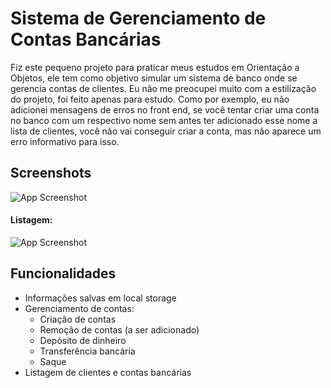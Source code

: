 # Sistema de Gerenciamento de Contas Bancárias

Fiz este pequeno projeto para praticar meus estudos em Orientação a Objetos, ele tem como objetivo simular um sistema de banco onde se gerencia contas de clientes. Eu não me preocupei muito com a estilização do projeto, foi feito apenas para estudo. Como por exemplo, eu não adicionei mensagens de erros no front end, se você tentar criar uma conta no banco com um respectivo nome sem antes ter adicionado esse nome a lista de clientes, você não vai conseguir criar a conta, mas não aparece um erro informativo para isso.




## Screenshots

![App Screenshot](https://i.imgur.com/SVkqqYt.png)
#### Listagem:
![App Screenshot](https://i.imgur.com/hGDFsTq.png)


## Funcionalidades

- Informações salvas em local storage
- Gerenciamento de contas:
    - Criação de contas
    - Remoção de contas (a ser adicionado)
    - Depósito de dinheiro
    - Transferência bancária
    - Saque
- Listagem de clientes e contas bancárias

